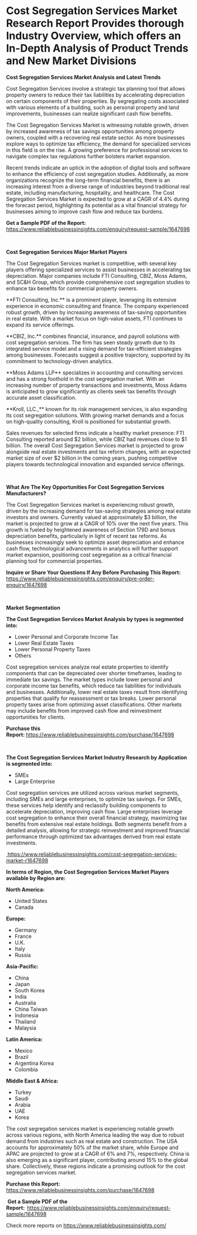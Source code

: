 <p><h1>Cost Segregation Services Market Research Report Provides thorough Industry Overview, which offers an In-Depth Analysis of Product Trends and New Market Divisions</h1></p><p><strong>Cost Segregation Services Market Analysis and Latest Trends</strong></p>
<p><p>Cost Segregation Services involve a strategic tax planning tool that allows property owners to reduce their tax liabilities by accelerating depreciation on certain components of their properties. By segregating costs associated with various elements of a building, such as personal property and land improvements, businesses can realize significant cash flow benefits.</p><p>The Cost Segregation Services Market is witnessing notable growth, driven by increased awareness of tax savings opportunities among property owners, coupled with a recovering real estate sector. As more businesses explore ways to optimize tax efficiency, the demand for specialized services in this field is on the rise. A growing preference for professional services to navigate complex tax regulations further bolsters market expansion.</p><p>Recent trends indicate an uptick in the adoption of digital tools and software to enhance the efficiency of cost segregation studies. Additionally, as more organizations recognize the long-term financial benefits, there is an increasing interest from a diverse range of industries beyond traditional real estate, including manufacturing, hospitality, and healthcare. The Cost Segregation Services Market is expected to grow at a CAGR of 4.4% during the forecast period, highlighting its potential as a vital financial strategy for businesses aiming to improve cash flow and reduce tax burdens.</p></p>
<p><strong>Get a Sample PDF of the Report:&nbsp;</strong> <a href="https://www.reliablebusinessinsights.com/enquiry/request-sample/1647698?utm_campaign=2289&utm_medium=2&utm_source=Github&utm_content=ia&utm_term=10032025&utm_id=cost-segregation-services">https://www.reliablebusinessinsights.com/enquiry/request-sample/1647698</a></p>
<p>&nbsp;</p>
<p><strong>Cost Segregation Services Major Market Players</strong></p>
<p><p>The Cost Segregation Services market is competitive, with several key players offering specialized services to assist businesses in accelerating tax depreciation. Major companies include FTI Consulting, CBIZ, Moss Adams, and SC&H Group, which provide comprehensive cost segregation studies to enhance tax benefits for commercial property owners.</p><p>**FTI Consulting, Inc.** is a prominent player, leveraging its extensive experience in economic consulting and finance. The company experienced robust growth, driven by increasing awareness of tax-saving opportunities in real estate. With a market focus on high-value assets, FTI continues to expand its service offerings.</p><p>**CBIZ, Inc.** combines financial, insurance, and payroll solutions with cost segregation services. The firm has seen steady growth due to its integrated service model and a rising demand for tax-efficient strategies among businesses. Forecasts suggest a positive trajectory, supported by its commitment to technology-driven analytics.</p><p>**Moss Adams LLP** specializes in accounting and consulting services and has a strong foothold in the cost segregation market. With an increasing number of property transactions and investments, Moss Adams is anticipated to grow significantly as clients seek tax benefits through accurate asset classification.</p><p>**Kroll, LLC.,** known for its risk management services, is also expanding its cost segregation solutions. With growing market demands and a focus on high-quality consulting, Kroll is positioned for substantial growth.</p><p>Sales revenues for selected firms indicate a healthy market presence: FTI Consulting reported around $2 billion, while CBIZ had revenues close to $1 billion. The overall Cost Segregation Services market is projected to grow alongside real estate investments and tax reform changes, with an expected market size of over $2 billion in the coming years, pushing competitive players towards technological innovation and expanded service offerings.</p></p>
<p>&nbsp;</p>
<p><strong>What Are The Key Opportunities For Cost Segregation Services Manufacturers?</strong></p>
<p><p>The Cost Segregation Services market is experiencing robust growth, driven by the increasing demand for tax-saving strategies among real estate investors and owners. Currently valued at approximately $3 billion, the market is projected to grow at a CAGR of 10% over the next five years. This growth is fueled by heightened awareness of Section 179D and bonus depreciation benefits, particularly in light of recent tax reforms. As businesses increasingly seek to optimize asset depreciation and enhance cash flow, technological advancements in analytics will further support market expansion, positioning cost segregation as a critical financial planning tool for commercial properties.</p></p>
<p><strong>Inquire or Share Your Questions If Any Before Purchasing This Report:</strong> <a href="https://www.reliablebusinessinsights.com/enquiry/pre-order-enquiry/1647698?utm_campaign=2289&utm_medium=2&utm_source=Github&utm_content=ia&utm_term=10032025&utm_id=cost-segregation-services">https://www.reliablebusinessinsights.com/enquiry/pre-order-enquiry/1647698</a></p>
<p>&nbsp;</p>
<p><strong>Market Segmentation</strong></p>
<p><strong>The Cost Segregation Services Market Analysis by types is segmented into:</strong></p>
<p><ul><li>Lower Personal and Corporate Income Tax</li><li>Lower Real Estate Taxes</li><li>Lower Personal Property Taxes</li><li>Others</li></ul></p>
<p><p>Cost segregation services analyze real estate properties to identify components that can be depreciated over shorter timeframes, leading to immediate tax savings. The market types include lower personal and corporate income tax benefits, which reduce tax liabilities for individuals and businesses. Additionally, lower real estate taxes result from identifying properties that qualify for reassessment or tax breaks. Lower personal property taxes arise from optimizing asset classifications. Other markets may include benefits from improved cash flow and reinvestment opportunities for clients.</p></p>
<p><strong>Purchase this Report:&nbsp;</strong><a href="https://www.reliablebusinessinsights.com/purchase/1647698?utm_campaign=2289&utm_medium=2&utm_source=Github&utm_content=ia&utm_term=10032025&utm_id=cost-segregation-services">https://www.reliablebusinessinsights.com/purchase/1647698</a></p>
<p>&nbsp;</p>
<p><strong>The Cost Segregation Services Market Industry Research by Application is segmented into:</strong></p>
<p><ul><li>SMEs</li><li>Large Enterprise</li></ul></p>
<p><p>Cost segregation services are utilized across various market segments, including SMEs and large enterprises, to optimize tax savings. For SMEs, these services help identify and reclassify building components to accelerate depreciation, improving cash flow. Large enterprises leverage cost segregation to enhance their overall financial strategy, maximizing tax benefits from extensive real estate holdings. Both segments benefit from a detailed analysis, allowing for strategic reinvestment and improved financial performance through optimized tax advantages derived from real estate investments.</p></p>
<p><a href="https://www.reliablebusinessinsights.com/cost-segregation-services-market-r1647698?utm_campaign=2289&utm_medium=2&utm_source=Github&utm_content=ia&utm_term=10032025&utm_id=cost-segregation-services">&nbsp;https://www.reliablebusinessinsights.com/cost-segregation-services-market-r1647698</a></p>
<p><strong>In terms of Region, the Cost Segregation Services Market Players available by Region are:</strong></p>
<p>
    <p> <strong> North America: </strong>
        <ul>
            <li>United States</li>
            <li>Canada</li>
        </ul>
        </p> 
    <p> <strong> Europe: </strong>
        <ul>
            <li>Germany</li>
            <li>France</li>
            <li>U.K.</li>
            <li>Italy</li>
            <li>Russia</li>
        </ul>
        </p> 
    <p> <strong> Asia-Pacific: </strong>
        <ul>
            <li>China</li>
            <li>Japan</li>
            <li>South Korea</li>
            <li>India</li>
            <li>Australia</li>
            <li>China Taiwan</li>
            <li>Indonesia</li>
            <li>Thailand</li>
            <li>Malaysia</li>
        </ul>
        </p> 
    <p> <strong> Latin America: </strong>
        <ul>
            <li>Mexico</li>
            <li>Brazil</li>
            <li>Argentina Korea</li>
            <li>Colombia</li>
        </ul>
        </p> 
    <p> <strong> Middle East & Africa: </strong>
        <ul>
            <li>Turkey</li>
            <li>Saudi</li>
            <li>Arabia</li>
            <li>UAE</li>
            <li>Korea</li>
        </ul>
    </p>
    </p>
<p><p>The cost segregation services market is experiencing notable growth across various regions, with North America leading the way due to robust demand from industries such as real estate and construction. The USA accounts for approximately 50% of the market share, while Europe and APAC are projected to grow at a CAGR of 6% and 7%, respectively. China is also emerging as a significant player, contributing around 15% to the global share. Collectively, these regions indicate a promising outlook for the cost segregation services market.</p></p>
<p><strong>Purchase this Report: </strong><a href="https://www.reliablebusinessinsights.com/purchase/1647698?utm_campaign=2289&utm_medium=2&utm_source=Github&utm_content=ia&utm_term=10032025&utm_id=cost-segregation-services">https://www.reliablebusinessinsights.com/purchase/1647698</a></p>
<p>&nbsp;<strong>Get a Sample PDF of the Report:&nbsp;&nbsp;</strong><a href="https://www.reliablebusinessinsights.com/enquiry/request-sample/1647698?utm_campaign=2289&utm_medium=2&utm_source=Github&utm_content=ia&utm_term=10032025&utm_id=cost-segregation-services">https://www.reliablebusinessinsights.com/enquiry/request-sample/1647698</a></p>
<p><strong></strong></p>
<p>Check more reports on <a href="https://www.reliablebusinessinsights.com/?utm_campaign=2289&utm_medium=2&utm_source=Github&utm_content=ia&utm_term=10032025&utm_id=cost-segregation-services">https://www.reliablebusinessinsights.com/</a></p>
